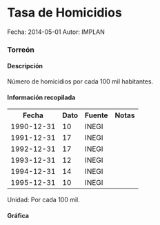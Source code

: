 Tasa de Homicidios
=====

Fecha: 2014-05-01
Autor: IMPLAN

### Torreón

#### Descripción

Número de homicidios por cada 100 mil habitantes.

#### Información recopilada

<table class="table table-hover table-bordered">
  <tr><th>Fecha</th><th>Dato</th><th>Fuente</th><th>Notas</th></tr>
  <tr><td>1990-12-31</td><td>10</td><td>INEGI</td><td></td></tr>
  <tr><td>1991-12-31</td><td>17</td><td>INEGI</td><td></td></tr>
  <tr><td>1992-12-31</td><td>17</td><td>INEGI</td><td></td></tr>
  <tr><td>1993-12-31</td><td>12</td><td>INEGI</td><td></td></tr>
  <tr><td>1994-12-31</td><td>14</td><td>INEGI</td><td></td></tr>
  <tr><td>1995-12-31</td><td>10</td><td>INEGI</td><td></td></tr>
</table>

Unidad: Por cada 100 mil.

#### Gráfica

<div id="Morrisozmtitnp" class="grafica"></div>
  <!-- JAVASCRIPT DE LA GRAFICA EN Morrisozmtitnp -->
  <script>
  new Morris.Bar({
    element: 'Morrisozmtitnp',
    data: [
      { fecha: '1990-12-31', dato: 10 },
      { fecha: '1991-12-31', dato: 17 },
      { fecha: '1992-12-31', dato: 17 },
      { fecha: '1993-12-31', dato: 12 },
      { fecha: '1994-12-31', dato: 14 },
      { fecha: '1995-12-31', dato: 10 }
    ],
    xkey: 'fecha',
    ykeys: ['dato'],
    labels: ['Dato']
  });
  </script>
